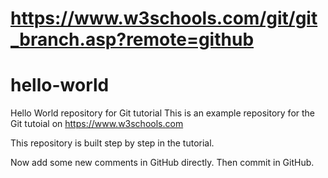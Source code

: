 # https://www.w3schools.com/git/git_branch.asp?remote=github
# hello-world
Hello World repository for Git tutorial
This is an example repository for the Git tutoial on https://www.w3schools.com

This repository is built step by step in the tutorial.

Now add some new comments in GitHub directly. Then commit in GitHub.
